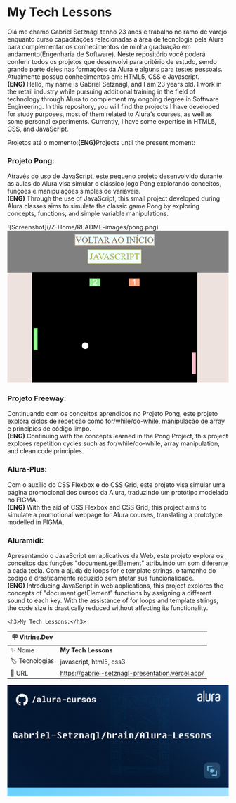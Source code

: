 # My Tech Lessons

  Olá me chamo Gabriel Setznagl tenho 23 anos e trabalho no ramo de varejo enquanto curso capacitações relacionadas a área de tecnologia pela Alura para complementar os conhecimentos de minha graduação em andamento(Engenharia de Software).
  Neste repositório você poderá conferir todos os projetos que desenvolvi para critério de estudo, sendo grande parte deles nas formações da Alura e alguns para testes pessoais. Atualmente possuo conhecimentos em: HTML5, CSS e Javascript.
  <br><strong>(ENG)</strong>
  Hello, my name is Gabriel Setznagl, and I am 23 years old. I work in the retail industry while pursuing additional training in the field of technology through Alura to complement my ongoing degree in Software Engineering. In this repository, you will find the projects I have developed for study purposes, most of them related to Alura's courses, as well as some personal experiments. Currently, I have some expertise in HTML5, CSS, and JavaScript.<br>

  Projetos até o momento:<strong>(ENG)</strong>Projects until the present moment:

  <h3>Projeto Pong:</h3>  <p>Através do uso de JavaScript, este pequeno projeto desenvolvido durante as aulas do Alura visa simular o clássico jogo Pong explorando conceitos, funções e manipulações simples de variáveis.<br> 
  <strong>(ENG)</strong> Through the use of JavaScript, this small project developed during Alura classes aims to simulate the classic game Pong by exploring concepts, functions, and simple variable manipulations.</p>
  ![Screenshot](/Z-Home/README-images/pong.png)
  <img src="/Z-Home/README-images/pong.png">

  <h3>Projeto Freeway:</h3> <p>Continuando com os conceitos aprendidos no Projeto Pong, este projeto explora ciclos de repetição como for/while/do-while, manipulação de array e princípios de código limpo.<br>        <strong>(ENG)</strong> Continuing with the concepts learned in the Pong Project, this project explores repetition cycles such as for/while/do-while, array manipulation, and clean code principles.</p>
  <h3>Alura-Plus:</h3>  <p>Com o auxílio do CSS Flexbox e do CSS Grid, este projeto visa simular uma página promocional dos cursos da Alura, traduzindo um protótipo modelado no FIGMA.<br><strong>(ENG)</strong> With the aid of CSS Flexbox and CSS Grid, this project aims to simulate a promotional webpage for Alura courses, translating a prototype modelled in FIGMA.<p>
 
  <h3>Aluramidi:</h3> <p>Apresentando o JavaScript em aplicativos da Web, este projeto explora os conceitos das funções "document.getElement" atribuindo um som diferente a cada tecla. Com a ajuda de loops for e template strings, o tamanho do código é drasticamente reduzido sem afetar sua funcionalidade. <br><strong>(ENG)</strong> Introducing JavaScript in web applications, this project explores the concepts of "document.getElement" functions by assigning a different sound to each key. With the assistance of for loops and template strings, the code size is drastically reduced without affecting its functionality.</p>
    
    <h3>My Tech Lessons:</h3> 
| :placard: Vitrine.Dev |     |
| -------------  | --- |
| :sparkles: Nome        | **My Tech Lessons**
| :label: Tecnologias | javascript, html5, css3
| :rocket: URL         | https://gabriel-setznagl-presentation.vercel.app/

<!-- Inserir imagem com a #vitrinedev ao final do link -->
![Screenshot](/Z-Home/README-images/T-bg.png#vitrinedev)
